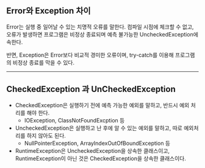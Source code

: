 ## Error와 Exception 차이

Error는 실행 중 일어날 수 있는 치명적 오류를 말한다. 컴파일 시점에 체크할 수 없고, 오류가 발생하면 프로그램은 비정상 종료되며 예측 불가능한 UncheckedException에 속한다.

반면, Exception은 Error보다 비교적 경미한 오류이며, try-catch를 이용해 프로그램의 비정상 종료를 막을 수 있다.

---
## CheckedException 과 UnCheckedException

- CheckedException은 실행하기 전에 예측 가능한 예외를 말하고, 반드시 예외 처리를 해야 한다.
	- IOException, ClassNotFoundExcption 등
- UncheckedException은 실행하고 난 후에 알 수 있는 예외를 말하고, 따로 예외처리를 하지 않아도 된다.
	- NullPointerException, ArrayIndexOutOfBoundException 등
- RuntimeException은 UncheckedException을 상속한 클래스이고, RuntimeException이 아닌 것은 CheckedException을 상속한 클래스이다.